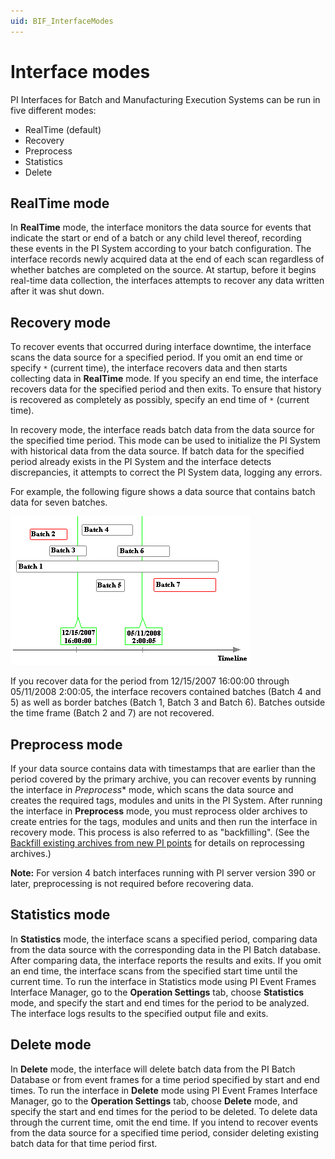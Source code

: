 ```yaml
---
uid: BIF_InterfaceModes
---
```


# Interface modes

<!-- Static topic. No modifications usually required -->

PI Interfaces for Batch and Manufacturing Execution Systems can be run in five different modes:

* RealTime (default)
* Recovery
* Preprocess
* Statistics
* Delete

## RealTime mode

In **RealTime** mode, the interface monitors the data source for events that indicate the start or end of a batch or any child level thereof, recording these events in the PI System according to your batch configuration. The interface records newly acquired data at the end of each scan regardless of whether batches are completed on the source. At startup, before it begins real-time data collection, the interfaces
attempts to recover any data written after it was shut down.

## Recovery mode

To recover events that occurred during interface downtime, the interface scans the data source for a specified period. If you omit an end time or specify `*` (current time), the interface recovers data and then starts collecting data in **RealTime** mode. If you specify an end time, the interface recovers data for the specified period and then exits. To ensure that history is recovered as completely as possibly, specify an end time of `*` (current time).

In recovery mode, the interface reads batch data from the data source for the specified time period. This mode can be used to initialize the PI System with historical data from the data source. If batch data for the specified period already exists in the PI System and the interface detects discrepancies, it attempts to correct the PI System data, logging any errors.

For example, the following figure shows a data source that contains batch data for seven batches.

![Interfacemodes](../images/interface-modes.png)

If you recover data for the period from 12/15/2007 16:00:00 through 05/11/2008 2:00:05, the interface recovers contained batches (Batch 4 and 5) as well as border batches (Batch 1, Batch 3 and Batch 6). Batches outside the time frame (Batch 2 and 7) are not recovered.

## Preprocess mode

If your data source contains data with timestamps that are earlier than the period covered by the primary archive, you can recover events by running the interface in *Preprocess** mode, which scans the data source and creates the required tags, modules and units in the PI System. After running the interface in **Preprocess** mode, you must reprocess older archives to create entries for the tags, modules and units and then run the interface in recovery mode. This process is also referred to as "backfilling". (See the [Backfill existing archives from new PI points](https://livelibrary.osisoft.com/LiveLibrary/content/en/server-v11/GUID-AC6FD05C-272B-416A-B58F-8D7E74955243?_ga=2.17113465.1160372036.1545157080-139070265.1539110441#addHistory=true&filename=GUID-703B22D1-0314-4920-801D-DF7BBDC129F7.xml&docid=GUID-3846AF0C-8A3A-413A-8403-F7652C96EA15&inner_id=&tid=&query=&scope=&resource=&toc=false&eventType=lcContent.loadDocGUID-3846AF0C-8A3A-413A-8403-F7652C96EA15) for details on reprocessing archives.)

**Note:** For version 4 batch interfaces running with PI server version 390 or later, preprocessing is not required before recovering data.

## Statistics mode

In **Statistics** mode, the interface scans a specified period, comparing data from the data source with the corresponding data in the PI Batch database. After comparing data, the interface reports the results and exits. If you omit an end time, the interface scans from the specified start time until the current time. To run the interface in Statistics mode using PI Event Frames Interface Manager, go to the **Operation Settings** tab, choose **Statistics** mode, and specify the start and end times for the period to be analyzed. The interface logs results to the specified output file and exits.

## Delete mode

In **Delete** mode, the interface will delete batch data from the PI Batch Database or from event frames for a time period specified by start and end times. To run the interface in **Delete** mode using PI Event Frames Interface Manager, go to the **Operation Settings** tab, choose **Delete** mode, and specify the start and end times for the period to be
deleted. To delete data through the current time, omit the end time. If you intend to recover events from the data source for a specified time period, consider deleting existing batch data for that time period first.
